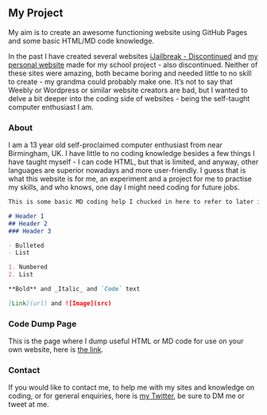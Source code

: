 ## My Project

My aim is to create an awesome functioning website using GitHub Pages and some basic HTML/MD code knowledge. 

In the past I have created several websites [iJailbreak - Discontinued](http://ijailbreak.ml)
and [my personal website](http://dylan736.weebly.com) made for my school project - also discontinued. Neither of these sites were amazing, both became boring and needed little to no skill to create - my grandma could probably make one. It’s not to say that Weebly or Wordpress or similar website creators are bad, but I wanted to delve a bit deeper into the coding side of websites - being the self-taught computer enthusiast I am. 

### About

I am a 13 year old self-proclaimed computer enthusiast from near Birmingham, UK. I have little to no coding knowledge besides a few things I have taught myself - I can code HTML, but that is limited, and anyway, other languages are superior nowadays and more user-friendly. I guess that is what this website is for me, an experiment and a project for me to practise my skills, and who knows, one day I might need coding for future jobs.

```markdown
This is some basic MD coding help I chucked in here to refer to later in case, you can ignore this. 

# Header 1
## Header 2
### Header 3

- Bulleted
- List

1. Numbered
2. List

**Bold** and _Italic_ and `Code` text

[Link](url) and ![Image](src)
```



### Code Dump Page

This is the page where I dump useful HTML or MD code for use on your own website, here is [the link](page).

### Contact

If you would like to contact me, to help me with my sites and knowledge on coding, or for general enquiries, here is [my Twitter](https://www.twitter.com/Distifyy), be sure to DM me or tweet at me. 
